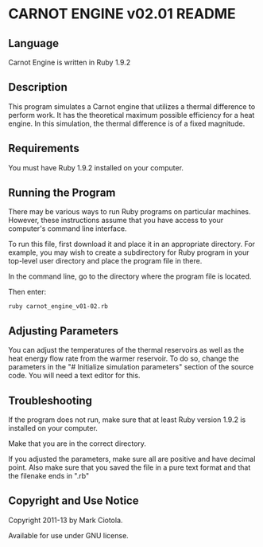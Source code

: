 
CARNOT ENGINE v02.01 README
===========================

Language
--------

  Carnot Engine is written in Ruby 1.9.2


Description
-----------

  This program simulates a Carnot engine that utilizes a thermal difference to 
  perform work. It has the theoretical maximum possible efficiency for a heat 
  engine. In this simulation, the thermal difference is of a fixed magnitude.


Requirements
------------

  You must have Ruby 1.9.2 installed on your computer.


Running the Program
-------------------

  There may be various ways to run Ruby programs on particular machines. 
  However, these instructions assume that you have access to your computer's 
  command line interface.

  To run this file, first download it and place it in an appropriate directory.
  For example, you may wish to create a subdirectory for Ruby program in your
  top-level user directory and place the program file in there.

  In the command line, go to the directory where the program file is located.

  Then enter:

    ruby carnot_engine_v01-02.rb
  
  
Adjusting Parameters
--------------------

  You can adjust the temperatures of the thermal reservoirs as well as the
  heat energy flow rate from the warmer reservoir. To do so, change the
  parameters in the "# Initialize simulation parameters" section of the 
  source code. You will need a text editor for this.


  
Troubleshooting
---------------

  If the program does not run, make sure that at least Ruby version 1.9.2 
  is installed on your computer.
 
  Make that you are in the correct directory.
  
  If you adjusted the parameters, make sure all are positive and have decimal
  point. Also make sure that you saved the file in a pure text format and that
  the filenake ends in ".rb"
  
  
Copyright and Use Notice
------------------------
  
  Copyright 2011-13 by Mark Ciotola.
  
  Available for use under GNU license.
  